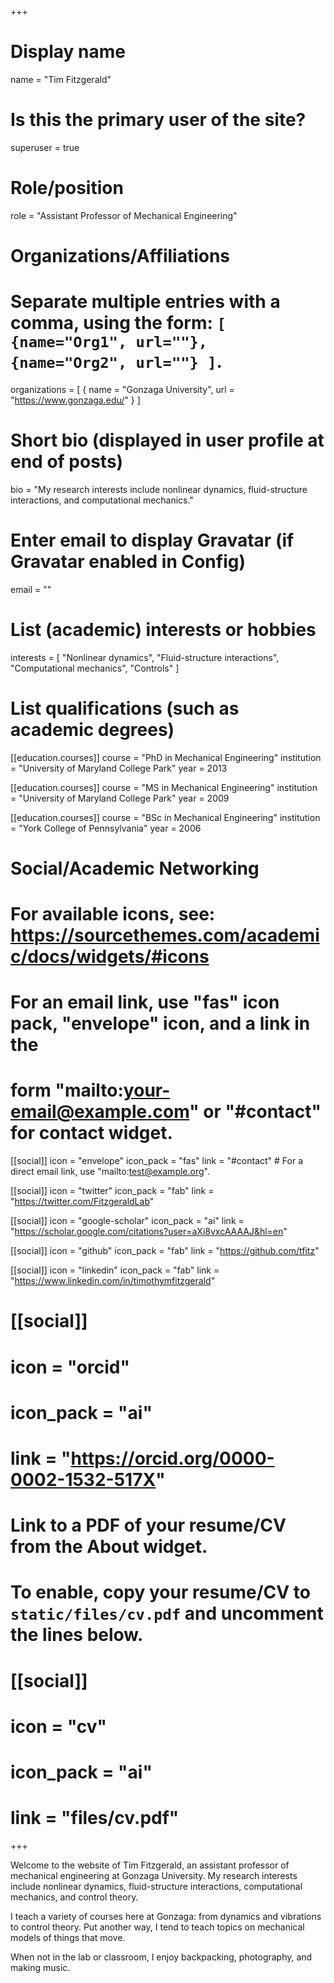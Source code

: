 +++
# Display name
name = "Tim Fitzgerald"

# Is this the primary user of the site?
superuser = true

# Role/position
role = "Assistant Professor of Mechanical Engineering"

# Organizations/Affiliations
#   Separate multiple entries with a comma, using the form: `[ {name="Org1", url=""}, {name="Org2", url=""} ]`.
organizations = [ { name = "Gonzaga University", url = "https://www.gonzaga.edu/" } ]

# Short bio (displayed in user profile at end of posts)
bio = "My research interests include nonlinear dynamics, fluid-structure interactions, and computational mechanics."

# Enter email to display Gravatar (if Gravatar enabled in Config)
email = ""

# List (academic) interests or hobbies
interests = [
  "Nonlinear dynamics",
  "Fluid-structure interactions",
  "Computational mechanics",
  "Controls"
]

# List qualifications (such as academic degrees)
[[education.courses]]
  course = "PhD in Mechanical Engineering"
  institution = "University of Maryland College Park"
  year = 2013

[[education.courses]]
  course = "MS in Mechanical Engineering"
  institution = "University of Maryland College Park"
  year = 2009

[[education.courses]]
  course = "BSc in Mechanical Engineering"
  institution = "York College of Pennsylvania"
  year = 2006

# Social/Academic Networking
# For available icons, see: https://sourcethemes.com/academic/docs/widgets/#icons
#   For an email link, use "fas" icon pack, "envelope" icon, and a link in the
#   form "mailto:your-email@example.com" or "#contact" for contact widget.

[[social]]
  icon = "envelope"
  icon_pack = "fas"
  link = "#contact"  # For a direct email link, use "mailto:test@example.org".

[[social]]
  icon = "twitter"
  icon_pack = "fab"
  link = "https://twitter.com/FitzgeraldLab"

[[social]]
  icon = "google-scholar"
  icon_pack = "ai"
  link = "https://scholar.google.com/citations?user=aXi8vxcAAAAJ&hl=en"

[[social]]
  icon = "github"
  icon_pack = "fab"
  link = "https://github.com/tfitz"

[[social]]
  icon = "linkedin"
  icon_pack = "fab"
  link = "https://www.linkedin.com/in/timothymfitzgerald"

# [[social]]
#   icon = "orcid"
#   icon_pack = "ai"
#   link = "https://orcid.org/0000-0002-1532-517X"

# Link to a PDF of your resume/CV from the About widget.
# To enable, copy your resume/CV to `static/files/cv.pdf` and uncomment the lines below.
# [[social]]
#   icon = "cv"
#   icon_pack = "ai"
#   link = "files/cv.pdf"

+++

Welcome to the website of Tim Fitzgerald, an assistant professor of mechanical engineering at Gonzaga University. My research interests include nonlinear dynamics, fluid-structure interactions, computational mechanics, and control theory.

I teach a variety of courses here at Gonzaga: from dynamics and vibrations to control theory.  Put another way, I tend to teach topics on mechanical models of things that move.

When not in the lab or classroom, I enjoy backpacking, photography, and making music.
